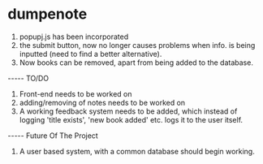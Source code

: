 # dumpenote

1. popupj.js has been incorporated
2. the submit button, now no longer causes problems when info. is being inputted (need to find a better alternative).
3. Now books can be removed, apart from being added to the database.

----- TO/DO
1. Front-end needs to be worked on
2. adding/removing of notes needs to be worked on
3. A working feedback system needs to be added, which instead of logging 'title exists', 'new book added' etc. logs it to the user itself.

----- Future Of The Project
1. A user based system, with a common database should begin working. 
